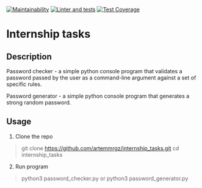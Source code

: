 [![Maintainability](https://api.codeclimate.com/v1/badges/26e15bcb0eebe0e6570e/maintainability)](https://codeclimate.com/github/artemmrgz/internship_tasks/maintainability)
[![Linter and tests](https://github.com/artemmrgz/internship_tasks//workflows/Linter&tests/badge.svg)](https://github.com/artemmrgz/internship_tasks/actions/workflows/linter_and_tests.yml)
[![Test Coverage](https://api.codeclimate.com/v1/badges/26e15bcb0eebe0e6570e/test_coverage)](https://codeclimate.com/github/artemmrgz/internship_tasks/test_coverage)

# Internship tasks

## Description

Password checker - a simple python console program that validates a password passed by the user as a command-line argument against a set of specific
rules.

Password generator - a simple python console program that generates a strong random password.

## Usage

1. Clone the repo
> git clone https://github.com/artemmrgz/internship_tasks.git
> cd internship_tasks

2. Run program
> python3 password_checker.py <password>
  or
> python3 password_generator.py
